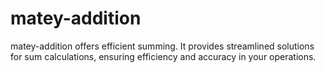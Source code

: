 # matey-addition
matey-addition offers efficient summing. It provides streamlined solutions for sum calculations, ensuring efficiency and accuracy in your operations.
